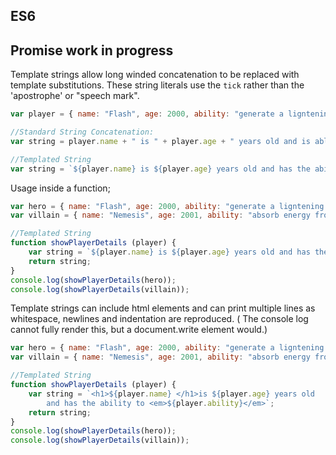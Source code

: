 ## ES6

## Promise work in progress

Template strings allow long winded concatenation to be replaced with template substitutions.  These string literals use the `tick` rather than the 'apostrophe' or "speech mark".

<div
  data-runkit
  data-runkit-evaluate-on-load="true"
  data-runkit-gutter-style="none"
  data-runkit-node-version="18"
>

```javascript
var player = { name: "Flash", age: 2000, ability: "generate a ligntening stike" };

//Standard String Concatenation:
var string = player.name + " is " + player.age + " years old and is able to" + player.ability;

//Templated String
var string = `${player.name} is ${player.age} years old and has the ability to ${player.ability}`;
```

</div>

Usage inside a function;

<div
  data-runkit
  data-runkit-evaluate-on-load="true"
  data-runkit-gutter-style="none"
  data-runkit-node-version="18"
>

```javascript
var hero = { name: "Flash", age: 2000, ability: "generate a ligntening stike" };
var villain = { name: "Nemesis", age: 2001, ability: "absorb energy from lightening" };

//Templated String
function showPlayerDetails (player) { 
    var string = `${player.name} is ${player.age} years old and has the ability to ${player.ability}`;
    return string;
}
console.log(showPlayerDetails(hero));
console.log(showPlayerDetails(villain));
```

</div>

Template strings can include html elements and can print multiple lines as whitespace, newlines and indentation are reproduced. ( The console log cannot fully render this, but a document.write element would.)

<div
  data-runkit
  data-runkit-evaluate-on-load="true"
  data-runkit-gutter-style="none"
  data-runkit-node-version="18"
>

```javascript
var hero = { name: "Flash", age: 2000, ability: "generate a ligntening stike" };
var villain = { name: "Nemesis", age: 2001, ability: "absorb energy from lightening" };

//Templated String
function showPlayerDetails (player) { 
    var string = `<h1>${player.name} </h1>is ${player.age} years old 
        and has the ability to <em>${player.ability}</em>`;
    return string;
}
console.log(showPlayerDetails(hero));
console.log(showPlayerDetails(villain));
```

</div>